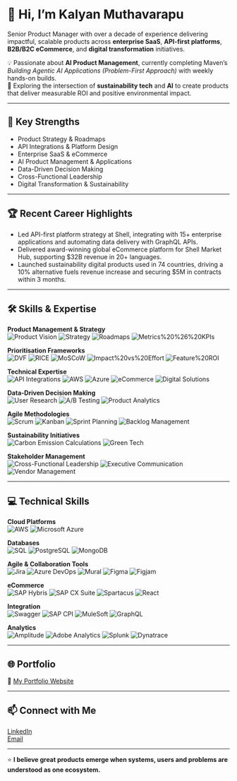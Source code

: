# 👋 Hi, I’m Kalyan Muthavarapu

Senior Product Manager with over a decade of experience delivering impactful, scalable products across **enterprise SaaS**, **API-first platforms**, **B2B/B2C eCommerce**, and **digital transformation** initiatives.

💡 Passionate about **AI Product Management**, currently completing Maven’s *Building Agentic AI Applications (Problem-First Approach)* with weekly hands-on builds.  
🌱 Exploring the intersection of **sustainability tech** and **AI** to create products that deliver measurable ROI and positive environmental impact.

---

## 🚀 Key Strengths
- Product Strategy & Roadmaps
- API Integrations & Platform Design
- Enterprise SaaS & eCommerce
- AI Product Management & Applications
- Data-Driven Decision Making
- Cross-Functional Leadership
- Digital Transformation & Sustainability

---

## 🏆 Recent Career Highlights
- Led API-first platform strategy at Shell, integrating with 15+ enterprise applications and automating data delivery with GraphQL APIs.
- Delivered award-winning global eCommerce platform for Shell Market Hub, supporting $32B revenue in 20+ languages.
- Launched sustainability digital products used in 74 countries, driving a 10% alternative fuels revenue increase and securing $5M in contracts within 3 months.

---

## 🛠 Skills & Expertise

**Product Management & Strategy**  
![Product Vision](https://img.shields.io/badge/Product%20Vision-blue) ![Strategy](https://img.shields.io/badge/Strategy-green) ![Roadmaps](https://img.shields.io/badge/Roadmaps-orange) ![Metrics%20%26%20KPIs](https://img.shields.io/badge/Metrics%20%26%20KPIs-purple)

**Prioritisation Frameworks**  
![DVF](https://img.shields.io/badge/DVF-blue) ![RICE](https://img.shields.io/badge/RICE-green) ![MoSCoW](https://img.shields.io/badge/MoSCoW-orange) ![Impact%20vs%20Effort](https://img.shields.io/badge/Impact%20vs%20Effort-red) ![Feature%20ROI](https://img.shields.io/badge/Feature%20ROI-yellow)

**Technical Expertise**  
![API Integrations](https://img.shields.io/badge/API%20Integrations-blue) ![AWS](https://img.shields.io/badge/AWS-orange) ![Azure](https://img.shields.io/badge/Azure-lightblue) ![eCommerce](https://img.shields.io/badge/eCommerce-green) ![Digital Solutions](https://img.shields.io/badge/Digital%20Solutions-purple)

**Data-Driven Decision Making**  
![User Research](https://img.shields.io/badge/User%20Research-blue) ![A/B Testing](https://img.shields.io/badge/A%2FB%20Testing-orange) ![Product Analytics](https://img.shields.io/badge/Product%20Analytics-green)

**Agile Methodologies**  
![Scrum](https://img.shields.io/badge/Scrum-blue) ![Kanban](https://img.shields.io/badge/Kanban-green) ![Sprint Planning](https://img.shields.io/badge/Sprint%20Planning-orange) ![Backlog Management](https://img.shields.io/badge/Backlog%20Management-purple)

**Sustainability Initiatives**  
![Carbon Emission Calculations](https://img.shields.io/badge/Carbon%20Emission%20Calculations-green) ![Green Tech](https://img.shields.io/badge/Green%20Tech-lightgreen)

**Stakeholder Management**  
![Cross-Functional Leadership](https://img.shields.io/badge/Cross--Functional%20Leadership-blue) ![Executive Communication](https://img.shields.io/badge/Executive%20Communication-orange) ![Vendor Management](https://img.shields.io/badge/Vendor%20Management-green)


---

## 💻 Technical Skills

**Cloud Platforms**  
![AWS](https://img.shields.io/badge/AWS-orange) ![Microsoft Azure](https://img.shields.io/badge/Microsoft%20Azure-lightblue)

**Databases**  
![SQL](https://img.shields.io/badge/SQL-blue) ![PostgreSQL](https://img.shields.io/badge/PostgreSQL-darkblue) ![MongoDB](https://img.shields.io/badge/MongoDB-green)

**Agile & Collaboration Tools**  
![Jira](https://img.shields.io/badge/Jira-blue) ![Azure DevOps](https://img.shields.io/badge/Azure%20DevOps-lightblue) ![Mural](https://img.shields.io/badge/Mural-pink) ![Figma](https://img.shields.io/badge/Figma-purple) ![Figjam](https://img.shields.io/badge/Figjam-yellow)

**eCommerce**  
![SAP Hybris](https://img.shields.io/badge/SAP%20Hybris-darkblue) ![SAP CX Suite](https://img.shields.io/badge/SAP%20CX%20Suite-lightblue) ![Spartacus](https://img.shields.io/badge/Spartacus-darkgreen) ![React](https://img.shields.io/badge/React-blue)

**Integration**  
![Swagger](https://img.shields.io/badge/Swagger-green) ![SAP CPI](https://img.shields.io/badge/SAP%20CPI-darkblue) ![MuleSoft](https://img.shields.io/badge/MuleSoft-lightblue) ![GraphQL](https://img.shields.io/badge/GraphQL-pink)

**Analytics**  
![Amplitude](https://img.shields.io/badge/Amplitude-blue) ![Adobe Analytics](https://img.shields.io/badge/Adobe%20Analytics-red) ![Splunk](https://img.shields.io/badge/Splunk-black) ![Dynatrace](https://img.shields.io/badge/Dynatrace-green)


---

## 🌐 Portfolio
🔗 [My Portfolio Website](https://kalyan-muthavarapu.netlify.app)

---

## 📫 Connect with Me
[LinkedIn](https://linkedin.com/in/kalyanmuthavarapu)  
[Email](mailto:mckalyan@hotmail.com)

---
⭐ **I believe great products emerge when systems, users and problems are understood as one ecosystem.**
